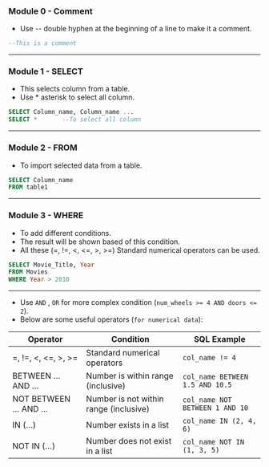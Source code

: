 
### Module 0 - Comment
- Use -- double hyphen at the beginning of a line to make it a comment.
```SQL
--This is a comment
```
---
### Module 1 - SELECT
- This selects column from a table.
- Use * asterisk to select all column. 
```SQL
SELECT Column_name, Column_name ...
SELECT *       --To select all column
```
---
### Module 2 - FROM
- To import selected data from a table.
```SQL
SELECT Column_name
FROM table1
```
---
### Module 3 - WHERE
- To add different conditions.
- The result will be shown based of this condition.
- All these (=, !=, <, <=, >, >=) Standard numerical operators can be used.
```SQL
SELECT Movie_Title, Year
FROM Movies
WHERE Year > 2010
```
---
- Use `AND` , `OR` for more complex condition (`num_wheels >= 4 AND doors <= 2`).
- Below are some useful operators (`for numerical data`):

|Operator|Condition|SQL Example|
|---|---|---|
|=, !=, <, <=, >, >=|Standard numerical operators|`col_name != 4`|
|BETWEEN … AND …|Number is within range (inclusive)|`col_name BETWEEN 1.5 AND 10.5`|
|NOT BETWEEN … AND …|Number is not within range (inclusive)|`col_name NOT BETWEEN 1 AND 10`|
|IN (…)|Number exists in a list|`col_name IN (2, 4, 6)`|
|NOT IN (…)|Number does not exist in a list|`col_name NOT IN (1, 3, 5)`|
